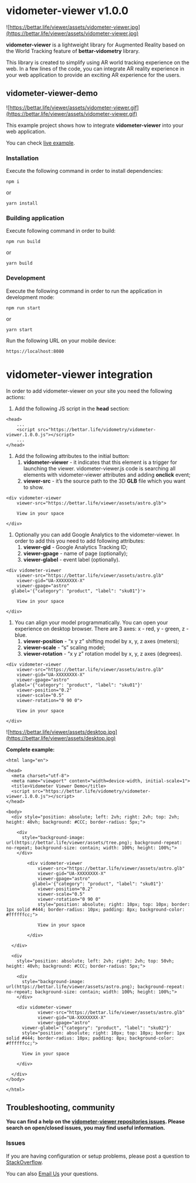 # vidometer-viewer v1.0.0

![https://bettar.life/viewer/assets/vidometer-viewer.jpg](https://bettar.life/viewer/assets/vidometer-viewer.jpg)

**vidometer-viewer** is a lightweight library for Augmented Reality based on the World Tracking feature of **bettar-vidometry** library.

This library is created to simplify using AR world tracking experience on the web.
In a few lines of the code, you can integrate AR reality experience in your web application to provide an exciting AR experience for the users.

## vidometer-viewer-demo

![https://bettar.life/viewer/assets/vidometer-viewer.gif](https://bettar.life/viewer/assets/vidometer-viewer.gif)

This example project shows how to integrate **vidometer-viewer** into your web application.

You can check [live example](https://bettar.life/viewer/).

### Installation

Execute the following command in order to install dependencies:

```tsx
npm i
```

or

```tsx
yarn install
```

### Building application

Execute following command in order to build:

```tsx
npm run build
```

or

```tsx
yarn build
```

### Development

Execute the following command in order to run the application in development mode:

```tsx
npm run start
```

or

```tsx
yarn start
```

Run the following URL on your mobile device:

```tsx
https://localhost:8080
```

# vidometer-viewer integration

In order to add vidometer-viewer on your site you need the following actions:

1. Add the following JS script in the **head** section:

```tsx
<head>
	...
	<script src="https://bettar.life/vidometry/vidometer-viewer.1.0.0.js"></script>
	...
</head>
```

1. Add the following attributes to the initial button:
    1. **vidometer-viewer** - it indicates that this element is a trigger for launching the viewer. vidometer-viewer.js code is searching all elements with vidometer-viewer attributes and adding **onclick** event;
    2. **viewer-src** - it’s the source path to the 3D **GLB** file which you want to show.

```tsx
<div vidometer-viewer 
	viewer-src="https://bettar.life/viewer/assets/astro.glb">

	View in your space

</div>
```

1. Optionally you can add Google Analytics to the vidometer-viewer. In order to add this you need to add following attributes:
    1. **viewer-gid** - Google Analytics Tracking ID;
    2. **viewer-gpage** - name of page (optionally);
    3. **viewer-glabel** - event label (optionally).

```tsx
<div vidometer-viewer 
	viewer-src="https://bettar.life/viewer/assets/astro.glb" 
	viewer-gid="UA-XXXXXXXX-X" 
	viewer-gpage="astro"
  glabel='{"category": "product", "label": "sku01"}'>

	View in your space

</div>
```

1. You can align your model programmatically. You can open your experience on desktop browser. There are 3 axes: x - red, y - green, z - blue.
    1. **viewer-position** - “x y z” shifting model by x, y, z axes (meters);
    2. **viewer-scale** -  “s” scaling model;
    3. **viewer-rotation** - “x y z” rotation model by x, y, z axes (degrees).

```tsx
<div vidometer-viewer 
	viewer-src="https://bettar.life/viewer/assets/astro.glb" 
	viewer-gid="UA-XXXXXXXX-X" 
	viewer-gpage="astro"
  glabel='{"category": "product", "label": "sku01"}'
	viewer-position="0.2"
	viewer-scale="0.5"
	viewer-rotation="0 90 0">

	View in your space

</div>
```

![https://bettar.life/viewer/assets/desktop.jpg](https://bettar.life/viewer/assets/desktop.jpg)

**Complete example:**

```tsx
<html lang="en">

<head>
  <meta charset="utf-8">
  <meta name="viewport" content="width=device-width, initial-scale=1">
  <title>Vidometer Viewer Demo</title>
  <script src="https://bettar.life/vidometry/vidometer-viewer.1.0.0.js"></script>
</head>

<body>
  <div style="position: absolute; left: 2vh; right: 2vh; top: 2vh; height: 40vh; background: #CCC; border-radius: 5px;">

    <div
      style="background-image: url(https://bettar.life/viewer/assets/tree.png); background-repeat: no-repeat; background-size: contain; width: 100%; height: 100%;">
    </div>

		<div vidometer-viewer 
			viewer-src="https://bettar.life/viewer/assets/astro.glb" 
			viewer-gid="UA-XXXXXXXX-X" 
			viewer-gpage="astro"
		  glabel='{"category": "product", "label": "sku01"}'
			viewer-position="0.2"
			viewer-scale="0.5"
			viewer-rotation="0 90 0"
			style="position: absolute; right: 10px; top: 10px; border: 1px solid #444; border-radius: 10px; padding: 8px; background-color: #ffffffcc;">
		
			View in your space
		
		</div>

  </div>

  <div
    style="position: absolute; left: 2vh; right: 2vh; top: 50vh; height: 40vh; background: #CCC; border-radius: 5px;">

    <div
      style="background-image: url(https://bettar.life/viewer/assets/astro.png); background-repeat: no-repeat; background-size: contain; width: 100%; height: 100%;">
    </div>

    <div vidometer-viewer 
			viewer-src="https://bettar.life/viewer/assets/astro.glb" 
			viewer-gid="UA-XXXXXXXX-X" 
			viewer-gpage="astro"
      viewer-glabel='{"category": "product", "label": "sku02"}'
      style="position: absolute; right: 10px; top: 10px; border: 1px solid #444; border-radius: 10px; padding: 8px; background-color: #ffffffcc;">

      View in your space

    </div>

  </div>
</body>

</html>
```

## Troubleshooting, community

**You can find a help on the [vidometer-viewer repositories issues](https://github.com/MogulAR-BettAR/demo-vidometer-viewer/issues). Please search on open/closed issues, you may find useful information.**

### Issues

If you are having configuration or setup problems, please post a question to [StackOverflow](https://stackoverflow.com/search?q=vidometer-viewer).

You can also [Email Us](mailto:mogulardev@gmail.com) your questions.